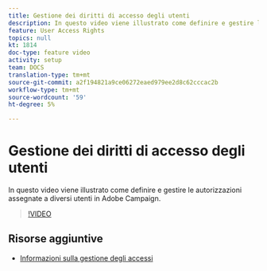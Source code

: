 ```yaml
---
title: Gestione dei diritti di accesso degli utenti
description: In questo video viene illustrato come definire e gestire le autorizzazioni assegnate a diversi utenti in Adobe Campaign.
feature: User Access Rights
topics: null
kt: 1814
doc-type: feature video
activity: setup
team: DOCS
translation-type: tm+mt
source-git-commit: a2f194821a9ce06272eaed979ee2d8c62cccac2b
workflow-type: tm+mt
source-wordcount: '59'
ht-degree: 5%

---
```



# Gestione dei diritti di accesso degli utenti

In questo video viene illustrato come definire e gestire le autorizzazioni assegnate a diversi utenti in Adobe Campaign.

>[!VIDEO](https://video.tv.adobe.com/v/24671?quality=12)

## Risorse aggiuntive

* [Informazioni sulla gestione degli accessi](https://docs.adobe.com/content/help/en/campaign-standard/using/administrating/users-and-security/about-access-management.html)
